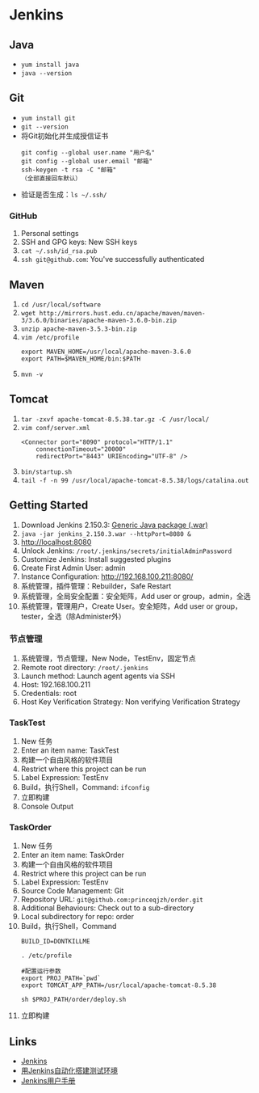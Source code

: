 # Jenkins

## Java
- `yum install java`
- `java --version`

## Git
- `yum install git`
- `git --version`
- 将Git初始化并生成授信证书
	```
	git config --global user.name "用户名"
	git config --global user.email "邮箱"
	ssh-keygen -t rsa -C "邮箱"
	（全部直接回车默认）
	```
- 验证是否生成：`ls ~/.ssh/`

### GitHub
1. Personal settings
1. SSH and GPG keys: New SSH keys 
1. `cat ~/.ssh/id_rsa.pub`
1. `ssh git@github.com`: You've successfully authenticated

## Maven
1. `cd /usr/local/software`
1. `wget http://mirrors.hust.edu.cn/apache/maven/maven-3/3.6.0/binaries/apache-maven-3.6.0-bin.zip`
1. `unzip apache-maven-3.5.3-bin.zip`
1. `vim /etc/profile`
	```
	export MAVEN_HOME=/usr/local/apache-maven-3.6.0
	export PATH=$MAVEN_HOME/bin:$PATH
	```
1. `mvn -v`

## Tomcat
1. `tar -zxvf apache-tomcat-8.5.38.tar.gz -C /usr/local/`
1. `vim conf/server.xml`
	```
	<Connector port="8090" protocol="HTTP/1.1"
		connectionTimeout="20000"
		redirectPort="8443" URIEncoding="UTF-8" />
	```
1. `bin/startup.sh`
1. `tail -f -n 99 /usr/local/apache-tomcat-8.5.38/logs/catalina.out`

## Getting Started
1. Download Jenkins 2.150.3: [Generic Java package (.war)](http://mirrors.jenkins.io/war-stable/latest/jenkins.war)
1. `java -jar jenkins_2.150.3.war --httpPort=8080 &`
1. [http://localhost:8080](http://localhost:8080)
1. Unlock Jenkins: `/root/.jenkins/secrets/initialAdminPassword`
1. Customize Jenkins: Install suggested plugins
1. Create First Admin User: admin
1. Instance Configuration: http://192.168.100.211:8080/
1. 系统管理，插件管理：Rebuilder，Safe Restart
1. 系统管理，全局安全配置：安全矩阵，Add user or group，admin，全选
1. 系统管理，管理用户，Create User。安全矩阵，Add user or group，tester，全选（除Administer外）

### 节点管理
1. 系统管理，节点管理，New Node，TestEnv，固定节点
1. Remote root directory: `/root/.jenkins`
1. Launch method: Launch agent agents via SSH
1. Host: 192.168.100.211
1. Credentials: root
1. Host Key Verification Strategy: Non verifying Verification Strategy

### TaskTest
1. New 任务
1. Enter an item name: TaskTest
1. 构建一个自由风格的软件项目
1. Restrict where this project can be run
1. Label Expression: TestEnv
1. Build，执行Shell，Command: `ifconfig`
1. 立即构建
1. Console Output

### TaskOrder
1. New 任务
1. Enter an item name: TaskOrder
1. 构建一个自由风格的软件项目
1. Restrict where this project can be run
1. Label Expression: TestEnv
1. Source Code Management: Git
1. Repository URL: `git@github.com:princeqjzh/order.git`
1. Additional Behaviours: Check out to a sub-directory
1. Local subdirectory for repo: order
1. Build，执行Shell，Command
	```
	BUILD_ID=DONTKILLME
	
	. /etc/profile
	
	#配置运行参数
	export PROJ_PATH=`pwd`
	export TOMCAT_APP_PATH=/usr/local/apache-tomcat-8.5.38
	
	sh $PROJ_PATH/order/deploy.sh
	```
1. 立即构建

## Links
- [Jenkins](https://jenkins.io/download/)
- [用Jenkins自动化搭建测试环境](https://www.imooc.com/learn/1008)
- [Jenkins用户手册](https://jenkins.io/zh/doc/)